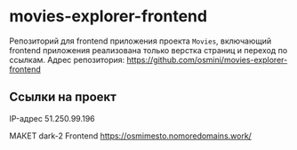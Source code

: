 
# movies-explorer-frontend

Репозиторий для frontend приложения проекта `Movies`, включающий frontend приложения реализована только верстка страниц и переход по ссылкам. 
Адрес репозитория: https://github.com/osmini/movies-explorer-frontend

## Ссылки на проект

IP-адрес 51.250.99.196

МАКЕТ dark-2
Frontend https://osmimesto.nomoredomains.work/
